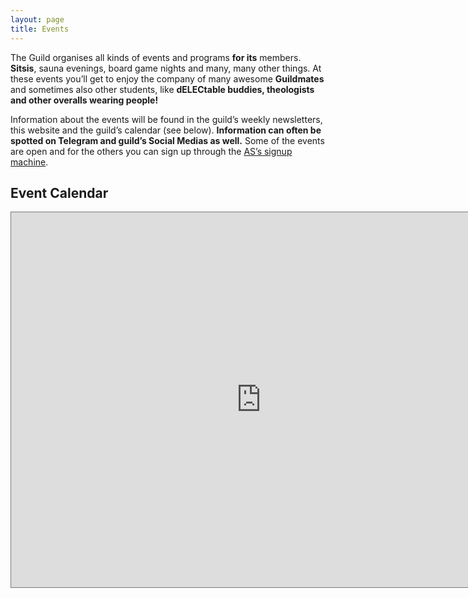 ```yaml
---
layout: page
title: Events
---
```

The Guild organises all kinds of events and programs **for its** members. **Sitsis**, sauna evenings, board game nights and many, many other things. At these events you’ll get to enjoy the company of many awesome **Guildmates** and sometimes also other students, like **dELECtable buddies, theologists and other overalls wearing people!**

Information about the events will be found in the guild’s weekly newsletters, this website and the guild’s calendar (see below). **Information can often be spotted on Telegram and guild’s Social Medias as well.** Some of the events are open and for the others you can sign up through the [AS’s signup machine](https://ilmo.as.fi).

## Event Calendar

<center><p><iframe src="https://calendar.google.com/calendar/embed?showTitle=0&amp;showDate=0&amp;showTabs=0&amp;showCalendars=0&amp;showTz=0&amp;height=600&amp;wkst=2&amp;bgcolor=%23cc33cc&amp;src=as.tiedottaja%40gmail.com&amp;color=%232F6309&amp;ctz=Europe%2FHelsinki" style="border:solid 1px #777" width="800" height="600" frameborder="0" scrolling="no"></iframe></p></center>
